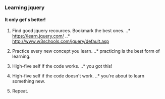 ### Learning jquery

#### It only get's better!

1. Find good jquery recources. Bookmark the best ones.
..* https://learn.jquery.com/
..* http://www.w3schools.com/jquery/default.asp

2. Practice every new concept you learn.
..* practicing is the best form of learning.

3. High-five self if the code works.
..* you got this!

4. High-five self if the code doesn't work.
..* you're about to learn something new.

5. Repeat.